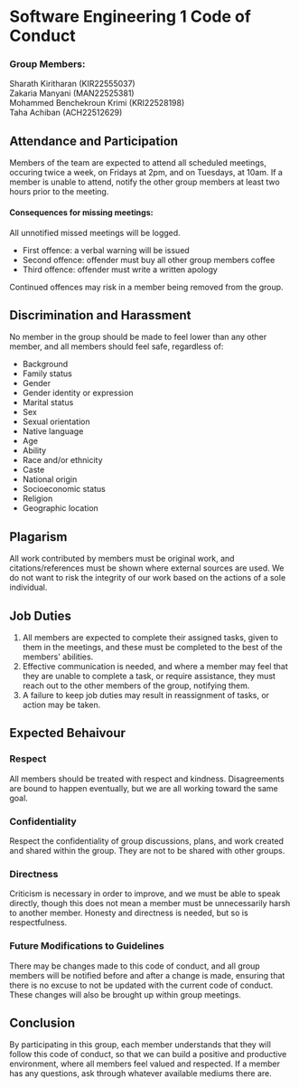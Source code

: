 # Software Engineering 1 Code of Conduct
### Group Members:
Sharath Kiritharan (KIR22555037) <br>
Zakaria Manyani (MAN22525381) <br>
Mohammed Benchekroun Krimi (KRI22528198) <br>
Taha Achiban (ACH22512629) 


## Attendance and Participation
 Members of the team are expected to attend all scheduled meetings, occuring twice a week, on Fridays at 2pm, and on Tuesdays, at 10am. If a member is unable to attend, notify the other group members at least two hours prior to the meeting.

#### Consequences for missing meetings:
All unnotified missed meetings will be logged.
- First offence: a verbal warning will be issued
- Second offence: offender must buy all other group members coffee
- Third offence: offender must write a written apology

Continued offences may risk in a member being removed from the group.

## Discrimination and Harassment
No member in the group should be made to feel lower than any other member, and all members should feel safe, regardless of: 
- Background
- Family status
- Gender
- Gender identity or expression
- Marital status
- Sex
- Sexual orientation
- Native language
- Age
- Ability
- Race and/or ethnicity
- Caste
- National origin
- Socioeconomic status
- Religion
- Geographic location

## Plagarism
All work contributed by members must be original work, and citations/references must be shown where external sources are used. We do not want to risk the integrity of our work based on the actions of a sole individual. 

## Job Duties
1. All members are expected to complete their assigned tasks, given to them in the meetings, and these must be completed to the best of the members' abilities.
2. Effective communication is needed, and where a member may feel that they are unable to complete a task, or require assistance, they must reach out to the other members of the group, notifying them.
3. A failure to keep job duties may result in reassignment of tasks, or action may be taken. 

## Expected Behaivour
### Respect
All members should be treated with respect and kindness. Disagreements are bound to happen eventually, but we are all working toward the same goal.
### Confidentiality
Respect the confidentiality of group discussions, plans, and work created and shared within the group. They are not to be shared with other groups.
### Directness
Criticism is necessary in order to improve, and we must be able to speak directly, though this does not mean a member must be unnecessarily harsh to another member. Honesty and directness is needed, but so is respectfulness. 

### Future Modifications to Guidelines
There may be changes made to this code of conduct, and all group members will be notified before and after a change is made, ensuring that there is no excuse to not be updated with the current code of conduct. These changes will also be brought up within group meetings. 

## Conclusion
By participating in this group, each member understands that they will follow this code of conduct, so that we can build a positive and productive environment, where all members feel valued and respected. If a member has any questions, ask through whatever available mediums there are. 
